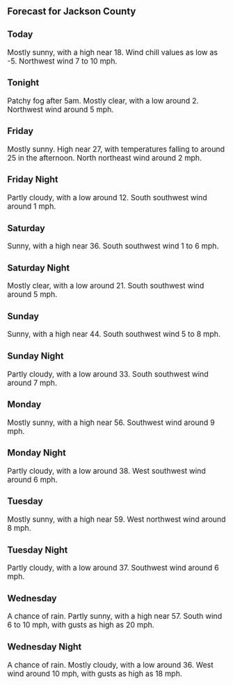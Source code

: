 <div>
   <h2>Forecast for Jackson County</h2>
   <p>
      <div style="font-size:120%">
         <h3>Today</h3>Mostly sunny, with a high near 18. Wind chill values as low as -5. Northwest wind 7 to 10 mph.<br></div>
   </p>
   <p>
      <div style="font-size:120%">
         <h3>Tonight</h3>Patchy fog after 5am. Mostly clear, with a low around 2. Northwest wind around 5 mph.<br></div>
   </p>
   <p>
      <div style="font-size:120%">
         <h3>Friday</h3>Mostly sunny. High near 27, with temperatures falling to around 25 in the afternoon. North northeast wind around 2 mph.<br></div>
   </p>
   <p>
      <div style="font-size:120%">
         <h3>Friday Night</h3>Partly cloudy, with a low around 12. South southwest wind around 1 mph.<br></div>
   </p>
   <p>
      <div style="font-size:120%">
         <h3>Saturday</h3>Sunny, with a high near 36. South southwest wind 1 to 6 mph.<br></div>
   </p>
   <p>
      <div style="font-size:120%">
         <h3>Saturday Night</h3>Mostly clear, with a low around 21. South southwest wind around 5 mph.<br></div>
   </p>
   <p>
      <div style="font-size:120%">
         <h3>Sunday</h3>Sunny, with a high near 44. South southwest wind 5 to 8 mph.<br></div>
   </p>
   <p>
      <div style="font-size:120%">
         <h3>Sunday Night</h3>Partly cloudy, with a low around 33. South southwest wind around 7 mph.<br></div>
   </p>
   <p>
      <div style="font-size:120%">
         <h3>Monday</h3>Mostly sunny, with a high near 56. Southwest wind around 9 mph.<br></div>
   </p>
   <p>
      <div style="font-size:120%">
         <h3>Monday Night</h3>Partly cloudy, with a low around 38. West southwest wind around 6 mph.<br></div>
   </p>
   <p>
      <div style="font-size:120%">
         <h3>Tuesday</h3>Mostly sunny, with a high near 59. West northwest wind around 8 mph.<br></div>
   </p>
   <p>
      <div style="font-size:120%">
         <h3>Tuesday Night</h3>Partly cloudy, with a low around 37. Southwest wind around 6 mph.<br></div>
   </p>
   <p>
      <div style="font-size:120%">
         <h3>Wednesday</h3>A chance of rain. Partly sunny, with a high near 57. South wind 6 to 10 mph, with gusts as high as 20 mph.<br></div>
   </p>
   <p>
      <div style="font-size:120%">
         <h3>Wednesday Night</h3>A chance of rain. Mostly cloudy, with a low around 36. West wind around 10 mph, with gusts as high as 18 mph.<br></div>
   </p>
</div>